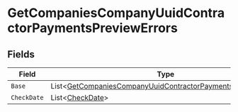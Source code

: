 # GetCompaniesCompanyUuidContractorPaymentsPreviewErrors


## Fields

| Field                                                                                                                                     | Type                                                                                                                                      | Required                                                                                                                                  | Description                                                                                                                               |
| ----------------------------------------------------------------------------------------------------------------------------------------- | ----------------------------------------------------------------------------------------------------------------------------------------- | ----------------------------------------------------------------------------------------------------------------------------------------- | ----------------------------------------------------------------------------------------------------------------------------------------- |
| `Base`                                                                                                                                    | List<[GetCompaniesCompanyUuidContractorPaymentsPreviewBase](../../Models/Errors/GetCompaniesCompanyUuidContractorPaymentsPreviewBase.md)> | :heavy_minus_sign:                                                                                                                        | N/A                                                                                                                                       |
| `CheckDate`                                                                                                                               | List<[CheckDate](../../Models/Errors/CheckDate.md)>                                                                                       | :heavy_minus_sign:                                                                                                                        | N/A                                                                                                                                       |